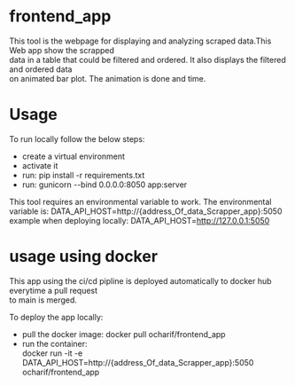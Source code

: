 # frontend_app
This tool is the webpage for displaying and analyzing scraped data.This Web app show the scrapped\
data in a table that could be filtered and ordered. It also displays the filtered and ordered data\
on animated bar plot. The animation is done and time. 

# Usage
To run locally follow the below steps:
- create a virtual environment
- activate it
- run: pip install -r requirements.txt
- run: gunicorn --bind 0.0.0.0:8050 app:server

This tool requires an environmental variable to work. The environmental variable is:
DATA_API_HOST=http://{address_Of_data_Scrapper_app}:5050 \
example when deploying locally: DATA_API_HOST=http://127.0.0.1:5050

# usage using docker
This app using the ci/cd pipline is deployed automatically to docker hub everytime a pull request\
to main is merged.

To deploy the app locally:
- pull the docker image: docker pull ocharif/frontend_app
- run the container:\
  docker run -it -e DATA_API_HOST=http://{address_Of_data_Scrapper_app}:5050 ocharif/frontend_app